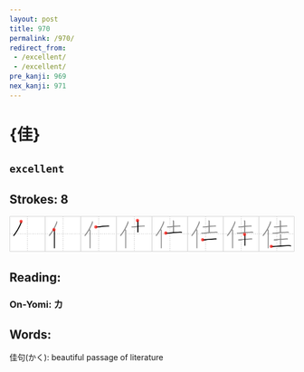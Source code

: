 ```yaml
---
layout: post
title: 970
permalink: /970/
redirect_from:
 - /excellent/
 - /excellent/
pre_kanji: 969
nex_kanji: 971
---
```


# {佳}

## `excellent`

## Strokes: 8

<div class="stroke"><img src="../images/E4BDB3.png" /></div>

## Reading:

### On-Yomi: カ

## Words:

佳句(かく): beautiful passage of literature
